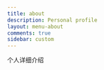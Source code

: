 ```yaml
---
title: about  
description: Personal profile   
layout: menu-about  
comments: true  
sidebar: custom  
---
```

个人详细介绍


